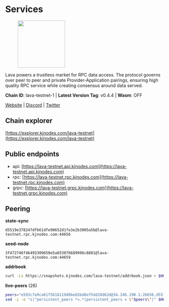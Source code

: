 # Services

<figure><img src="https://raw.githubusercontent.com/kj89/testnet_manuals/main/pingpub/logos/lava.png" width="150" alt=""><figcaption></figcaption></figure>

Lava powers a trustless market for RPC data access. The protocol  governs over peer to peer and private Provider-Application pairings,  ensuring high quality RPC service while creating consensus around data served.

**Chain ID**: lava-testnet-1 | **Latest Version Tag**: v0.4.4 | **Wasm**: OFF

[Website](https://lavanet.xyz) | [Discord](https://discord.com/invite/Tbk5NxTCdA) | [Twitter](https://twitter.com/lavanetxyz)


## Chain explorer
[https://explorer.kjnodes.com/lava-testnet](https://explorer.kjnodes.com/lava-testnet)

## Public endpoints

* api: [https://lava-testnet.api.kjnodes.com](https://lava-testnet.api.kjnodes.com)
* rpc: [https://lava-testnet.rpc.kjnodes.com](https://lava-testnet.rpc.kjnodes.com)
* grpc: [https://lava-testnet.grpc.kjnodes.com](https://lava-testnet.grpc.kjnodes.com)

## Peering

**state-sync**

```text
d5519e378247dfb61dfe90652d1fe3e2b3005a5b@lava-testnet.rpc.kjnodes.com:44656
```

**seed-node**

```text
3f472746f46493309650e5a033076689996c8881@lava-testnet.rpc.kjnodes.com:44659
```

**addrbook**
```bash
curl -Ls https://snapshots.kjnodes.com/lava-testnet/addrbook.json > $HOME/.lava/config/addrbook.json
```

**live-peers** (26)
```bash
peers="e593c7a9ca61f5616119d6beb5bd8ef5dd28d62d@34.246.190.1:26656,d5519e378247dfb61dfe90652d1fe3e2b3005a5b@65.109.68.190:44656,a5c1d2e86c2dc0eecb009dc71c92d6b5e193db6b@35.210.166.150:26656,72aabf4950afe5f2514cff8dc6c2c56600e7ed03@34.251.254.15:26656,3c47fd1662bcb17a4713c23e41d7b25e34478b8e@103.19.25.157:26672,968548d113d42652720314e31d9822b905b0539c@5.78.45.11:38656,2031e65ee8a13e57d922a14d28d67be0ada21a95@3.252.208.167:26656,3a445bfdbe2d0c8ee82461633aa3af31bc2b4dc0@3.252.219.158:26656,4b82a658919cb7cc18e7aa5b9d49a75ef138c64e@44.196.143.228:26656,547ed576c99ca6decd5fd54a73f0e53f581d6628@194.163.187.175:36656,27a9aebdcc1bd6a8eb8cbffdd689e565dca14bc2@5.189.149.159:27656,95a490b4cde4c5311f7d58c3e47ee41fa039ddf4@144.76.27.79:60756,7ec0007e3c24012db9d5596745db5cb7c8321b50@95.216.7.169:60956,24a2bb2d06343b0f74ed0a6dc1d409ce0d996451@188.40.98.169:27656,14ae45e7f2ff7491cfa686a8fcac7cc095bc38ff@213.239.217.52:39656,ec8065014ed4814b12c884ed528b96f281104528@65.21.131.215:26686,525696e557db51c4d5f5bca1d7152753c7426c2e@34.192.150.110:26656,5585de73ef537dcbbe8ae04392ccea3a112cc6e6@65.109.85.170:49656,0a528da95ca8025ef4043b6e73f1e789f4102940@176.103.222.22:26656,eb7832932626c1c636d16e0beb49e0e4498fbd5e@65.108.231.124:20656,904ec45d55abe397e486579338225bd9b60e0d87@145.224.100.235:26656,c5c98017339ce6d4d5d2a4fd0fb1aaeb966ef0f7@65.108.124.57:36656,d60e577b6dbdac7a7cd620f71a6bff71f9f82c2e@146.19.24.242:26656,5a469a75fb05eddf2d79fb17063cc59e84d0821a@207.180.236.115:34656,6c988ad39fef48abd5504fda547d561fb8a60c3a@130.185.119.243:33656,821c9347c927db52138dcd4bb54478fdf17f273e@81.0.218.53:26656"
sed -i -e "s|^persistent_peers *=.*|persistent_peers = \"$peers\"|" $HOME/.lava/config/config.toml
```
